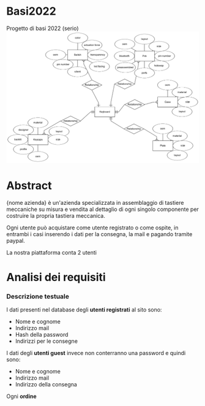 # Basi2022
Progetto di basi 2022 (serio)
![da buttare](https://github.com/Steccah/Basi2022/blob/main/image.png?raw=true)

# Abstract
{nome azienda} è un'azienda specializzata in assemblaggio di tastiere meccaniche su misura e vendita al dettaglio di ogni singolo componente per costruire la propria tastiera meccanica.

Ogni utente può acquistare come utente registrato o come ospite, in entrambi i casi inserendo i dati per la consegna, la mail e pagando tramite paypal.

La nostra piattaforma conta 2 utenti

# Analisi dei requisiti
### Descrizione testuale
I dati presenti nel database degli **utenti registrati** al sito sono:
- Nome e cognome
- Indirizzo mail
- Hash della password
- Indirizzi per le consegne

I dati degli **utenti guest** invece non conterranno una password e quindi sono:
- Nome e cognome
- Indirizzo mail
- Indirizzo della consegna

Ogni **ordine** 
